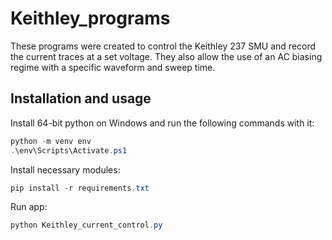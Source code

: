 # Keithley_programs
These programs were created to control the Keithley 237 SMU and record the current traces at a set voltage. They also allow the use of an AC biasing regime with a specific waveform and sweep time.

## Installation and usage
Install 64-bit python on Windows and run the following commands with it:

```powershell
python -m venv env
.\env\Scripts\Activate.ps1
```

Install necessary modules:

```powershell
pip install -r requirements.txt
```

Run app:

```powershell
python Keithley_current_control.py
```
